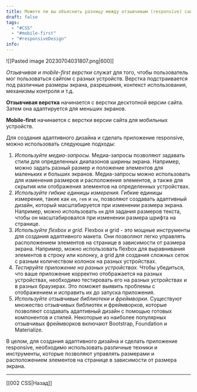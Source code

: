 ```yaml
---
title: Можете ли вы объяснить разницу между отзывчивым (responsive) сайтом и сайтом, сделанным по принципу mobile-first?
draft: false
tags:
  - "#CSS"
  - "#mobile-first"
  - "#responsiveDesign"
info:
---
```

![[Pasted image 20230704031807.png|600]]

_Отзывчивая и mobile-first верстки_ служат для того, чтобы пользователь мог пользоваться сайтом с разных устройств. Верстка подстраивается под различные размеры экрана, разрешения, контекст использования, механизмы контроля и т.д.

**Отзывчивая верстка** начинается с верстки десктопной версии сайта. Затем она адаптируется для меньших экранов.

**Mobile-first** начинается с верстки версии сайта для мобильных устройств.

Для создания адаптивного дизайна и сделать приложение responsive, можно использовать следующие подходы:

1. _Используйте медиа-запросы._ Медиа-запросы позволяют задавать стили для определенных диапазонов ширины экрана. Например, можно задать разный размер и положение элементов для маленьких и больших экранов. Медиа-запросы можно использовать для изменения размеров и расположения элементов, а также для скрытия или отображения элементов на определенных устройствах.
2. _Используйте гибкие единицы измерения._ Гибкие единицы измерения, такие как `em`, `rem` и `vw`, позволяют создавать адаптивный дизайн, который масштабируется при изменении размера экрана. Например, можно использовать `em` для задания размеров текста, чтобы он масштабировался при изменении размера шрифта на странице.
3. _Используйте flexbox и grid._ Flexbox и grid - это мощные инструменты для создания адаптивного макета. Они позволяют легко управлять расположением элементов на странице в зависимости от размера экрана. Например, можно использовать flexbox для выравнивания элементов в строку или колонку, а grid для создания сложных сеток с разным количеством колонок на разных устройствах.
4. _Тестируйте приложение на разных устройствах._ Чтобы убедиться, что ваше приложение корректно отображается на разных устройствах, необходимо тестировать его на разных устройствах и в разных браузерах. Это поможет выявить проблемы с отображением и исправить их до запуска приложения.
5. _Используйте отзывчивые библиотеки и фреймворки._ Существуют множество отзывчивых библиотек и фреймворков, которые позволяют создавать адаптивный дизайн с помощью готовых компонентов и стилей. Некоторые из наиболее популярных отзывчивых фреймворков включают Bootstrap, Foundation и Materialize.

В целом, для создания адаптивного дизайна и сделать приложение responsive, необходимо использовать различные техники и инструменты, которые позволяют управлять размерами и расположением элементов на странице в зависимости от размера экрана.

---

[[002 CSS|Назад]]
